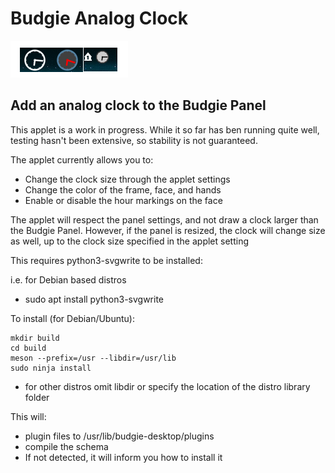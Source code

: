 # Budgie Analog Clock

![Screenshot](images/clock.png?raw=true)

## Add an analog clock to the Budgie Panel

This applet is a work in progress.  While it so far has ben running quite well,
testing hasn't been extensive, so stability is not guaranteed.

The applet currently allows you to:
* Change the clock size through the applet settings
* Change the color of the frame, face, and hands
* Enable or disable the hour markings on the face

The applet will respect the panel settings, and not draw a clock larger than
the Budgie Panel.  However, if the panel is resized, the clock will change size
as well, up to the clock size specified in the applet setting

This requires python3-svgwrite to be installed:

i.e. for Debian based distros
* sudo apt install python3-svgwrite

To install (for Debian/Ubuntu):

    mkdir build
    cd build
    meson --prefix=/usr --libdir=/usr/lib
    sudo ninja install

* for other distros omit libdir or specify the location of the distro library folder

This will:
* plugin files to /usr/lib/budgie-desktop/plugins
* compile the schema
* If not detected, it will inform you how to install it
